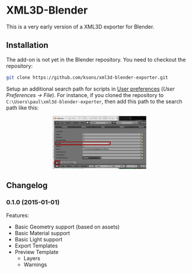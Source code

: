 XML3D-Blender
=============

This is a very early version of a XML3D exporter for Blender.

## Installation

The add-on is not yet in the Blender repository. You need to checkout the repository:
```bash
git clone https://github.com/ksons/xml3d-blender-exporter.git
```

Setup an additional search path for scripts in [User preferences](http://wiki.blender.org/index.php/Doc:2.6/Manual/Preferences/File#File_Paths) (_User Preferences → File_).
For instance, if you cloned the repository to ```C:\Users\paul\xml3d-blender-exporter```, then add this path to the search path like this:
<p align="center"><img width="50%" src="./doc/blender-user-scripts.png"/></p>

## Changelog

### 0.1.0 (2015-01-01)

Features:

  - Basic Geometry support (based on assets)
  - Basic Material support
  - Basic Light support
  - Export Templates
  - Preview Template
    - Layers
    - Warnings
